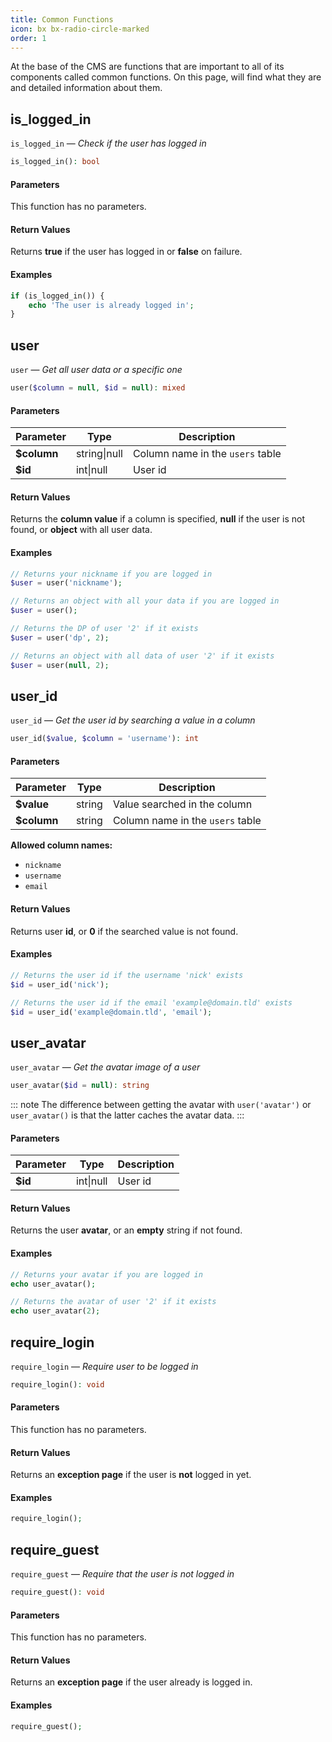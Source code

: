```yaml
---
title: Common Functions
icon: bx bx-radio-circle-marked
order: 1
---
```


At the base of the CMS are functions that are important to all of its components called common functions. On this page, will find what they are and detailed information about them.

## is_logged_in

`is_logged_in` — _Check if the user has logged in_

```php
is_logged_in(): bool
```

#### Parameters

This function has no parameters.

#### Return Values

Returns **true** if the user has logged in or **false** on failure.

#### Examples

```php
if (is_logged_in()) {
    echo 'The user is already logged in';
}
```

## user

`user` — _Get all user data or a specific one_

```php
user($column = null, $id = null): mixed
```

#### Parameters

| Parameter | Type | Description |
| ------- | ------- | ------- |
| **$column** | string\|null | Column name in the `users` table |
| **$id** | int\|null | User id |

#### Return Values

Returns the **column value** if a column is specified, **null** if the user is not found, or **object** with all user data.

#### Examples

```php
// Returns your nickname if you are logged in
$user = user('nickname');

// Returns an object with all your data if you are logged in
$user = user();

// Returns the DP of user '2' if it exists
$user = user('dp', 2);

// Returns an object with all data of user '2' if it exists
$user = user(null, 2);
```

## user_id

`user_id` — _Get the user id by searching a value in a column_

```php
user_id($value, $column = 'username'): int
```

#### Parameters

| Parameter | Type | Description |
| ------- | ------- | ------- |
| **$value** | string | Value searched in the column |
| **$column** | string | Column name in the `users` table |

**Allowed column names:**

- `nickname`
- `username`
- `email`

#### Return Values

Returns user **id**, or **0** if the searched value is not found.

#### Examples

```php
// Returns the user id if the username 'nick' exists
$id = user_id('nick');

// Returns the user id if the email 'example@domain.tld' exists
$id = user_id('example@domain.tld', 'email');
```

## user_avatar

`user_avatar` — _Get the avatar image of a user_

```php
user_avatar($id = null): string
```

::: note
The difference between getting the avatar with `user('avatar')` or `user_avatar()` is that the latter caches the avatar data.
:::

#### Parameters

| Parameter | Type | Description |
| ------- | ------- | ------- |
| **$id** | int\|null | User id |

#### Return Values

Returns the user **avatar**, or an **empty** string if not found.

#### Examples

```php
// Returns your avatar if you are logged in
echo user_avatar();

// Returns the avatar of user '2' if it exists
echo user_avatar(2);
```

## require_login

`require_login` — _Require user to be logged in_

```php
require_login(): void
```

#### Parameters

This function has no parameters.

#### Return Values

Returns an **exception page** if the user is **not** logged in yet.

#### Examples

```php
require_login();
```

## require_guest

`require_guest` — _Require that the user is not logged in_

```php
require_guest(): void
```

#### Parameters

This function has no parameters.

#### Return Values

Returns an **exception page** if the user already is logged in.

#### Examples

```php
require_guest();
```
